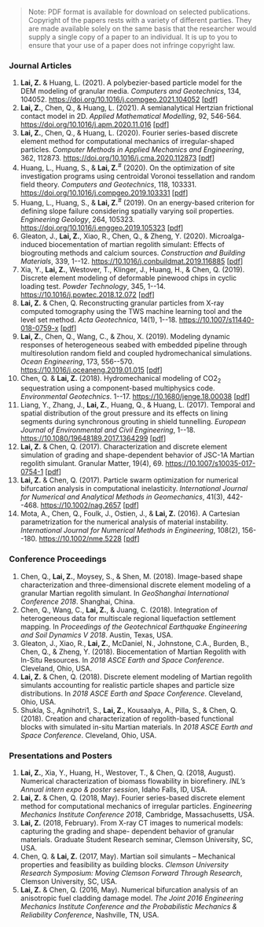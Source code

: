 ###

> Note: PDF format is available for download on selected publications. Copyright of the papers rests with a variety of different parties. They are made available solely on the same basis that the researcher would supply a single copy of a paper to an individual. It is up to you to ensure that your use of a paper does not infringe copyright law.

### Journal Articles

1. **Lai, Z.** & Huang, L. (2021). A polybezier-based particle model for the DEM modeling of granular media. *Computers and Geotechnics*, 134, 104052. <https://doi.org/10.1016/j.compgeo.2021.104052> [[pdf](/publications/lai2021_cg.pdf)]
2. **Lai, Z.**, Chen, Q., & Huang, L. (2021). A semianalytical Hertzian frictional contact model in 2D. *Applied Mathematical Modelling*, 92, 546-564. <https://doi.org/10.1016/j.apm.2020.11.016> [[pdf](/publications/lai2021_apm.pdf)]
3. **Lai, Z.**, Chen, Q., & Huang, L. (2020). Fourier series-based discrete element method for computational mechanics of irregular-shaped particles. *Computer Methods in Applied Mechanics and Engineering*, 362, 112873. <https://doi.org/10.1016/j.cma.2020.112873> [[pdf](/publications/lai2020_cmame.pdf)]
4. Huang, L., Huang, S., & **Lai, Z.**<sup>#</sup> (2020). On the optimization of site investigation programs using centroidal Voronoi tessellation and random field theory. *Computers and Geotechnics*, 118, 103331. <https://doi.org/10.1016/j.compgeo.2019.103331> [[pdf](/publications/huang2019_cg.pdf)]
5. Huang, L., Huang, S., & **Lai, Z.**<sup>#</sup> (2019). On an energy-based criterion for defining slope failure considering spatially varying soil properties. *Engineering Geology*, 264, 105323. <https://doi.org/10.1016/j.enggeo.2019.105323> [[pdf](/publications/huang2019_eg.pdf)]
6. Gleaton, J., **Lai, Z.**, Xiao, R., Chen, Q., & Zheng, Y. (2020). Microalga-induced biocementation of martian regolith simulant: Effects of biogrouting methods and calcium sources. *Construction and Building Materials*, 339, 1--12. <https://10.1016/j.conbuildmat.2019.116885> [[pdf](/publications/jason2019_bm.pdf)]
7. Xia, Y., **Lai, Z.**, Westover, T., Klinger, J., Huang, H., & Chen, Q. (2019). Discrete element modeling of deformable pinewood chips in cyclic loading test. *Powder Technology*, 345, 1--14. <https://10.1016/j.powtec.2018.12.072> [[pdf](/publications/xia2019_pt.pdf)]
8. **Lai, Z.** & Chen, Q. Reconstructing granular particles from X-ray computed tomography using the TWS machine learning tool and the level set method. *Acta Geotechnica*, 14(1), 1--18. <https://10.1007/s11440-018-0759-x> [[pdf](/publications/lai2019_ag.pdf)]
9. **Lai, Z.**, Chen, Q., Wang, C., & Zhou, X. (2019). Modeling dynamic responses of heterogeneous seabed with embedded pipeline through multiresolution random field and coupled hydromechanical simulations. *Ocean Engineering*, 173, 556--570. <https://10.1016/j.oceaneng.2019.01.015> [[pdf](/publications/lai2019_oe.pdf)]
10. Chen, Q. & **Lai, Z.** (2018). Hydromechanical modeling of CO2<sub>2</sub> sequestration using a component-based multiphysics code. *Environmental Geotechnics*. 1--17. <https://10.1680/jenge.18.00038> [[pdf](/publications/chen2018_eg.pdf)]
11. Liang, Y., Zhang, J., **Lai, Z.**, Huang, Q., & Huang, L. (2017). Temporal and spatial distribution of the grout pressure and its effects on lining segments during synchronous grouting in shield tunnelling. *European Journal of Environmental and Civil Engineering*, 1--18. <https://10.1080/19648189.2017.1364299> [[pdf](/publications/liang2017_ejece.pdf)]
12. **Lai, Z.** & Chen, Q. (2017). Characterization and discrete element simulation of grading and shape-dependent behavior of JSC-1A Martian regolith simulant. Granular Matter, 19(4), 69. <https://10.1007/s10035-017-0754-1> [[pdf](/publications/lai2017_gm.pdf)]
13. **Lai, Z.** & Chen, Q. (2017). Particle swarm optimization for numerical bifurcation analysis in computational inelasticity. *International Journal for Numerical and Analytical Methods in Geomechanics*, 41(3), 442--468. <https://10.1002/nag.2657> [[pdf](/publications/lai2017_nag.pdf)]
14. Mota, A., Chen, Q., Foulk, J., Ostien, J., & **Lai, Z.** (2016). A Cartesian parametrization for the numerical analysis of material instability. *International Journal for Numerical Methods in Engineering*, 108(2), 156--180. <https://10.1002/nme.5228> [[pdf](/publications/mota2016_nme.pdf)]

### Conference Proceedings

1. Chen, Q., **Lai, Z.**, Moysey, S., & Shen, M. (2018). Image-based shape characterization and three-dimensional discrete element modeling of a granular Martian regolith simulant. In *GeoShanghai International Conference 2018*. Shanghai, China.
1. Chen, Q., Wang, C., **Lai, Z.**, & Juang, C. (2018). Integration of heterogeneous data for multiscale regional liquefaction settlement mapping. In *Proceedings of the Geotechnical Earthquake Engineering and Soil Dynamics V 2018*. Austin, Texas, USA.
1. Gleaton, J., Xiao, R., **Lai, Z.**, McDaniel, N., Johnstone, C.A., Burden, B., Chen, Q., & Zheng, Y. (2018). Biocementation of Martian Regolith with In-Situ Resources. In *2018 ASCE Earth and Space Conference*. Cleveland, Ohio, USA.
1. **Lai, Z.** & Chen, Q. (2018). Discrete element modeling of Martian regolith simulants accounting for realistic particle shapes and particle size distributions. In *2018 ASCE Earth and Space Conference*. Cleveland, Ohio, USA.
1. Shukla, S., Agnihotri1, S., **Lai, Z.**, Kousaalya, A., Pilla, S., & Chen, Q. (2018). Creation and characterization of regolith-based functional blocks with simulated in-situ Martian materials. In *2018 ASCE Earth and Space Conference*. Cleveland, Ohio, USA.

### Presentations and Posters

1. **Lai, Z.**, Xia, Y., Huang, H., Westover, T., & Chen, Q. (2018, August). Numerical characterization of biomass flowability in biorefinery. *INL’s Annual intern expo & poster session*, Idaho Falls, ID, USA.
1. **Lai, Z.** & Chen, Q. (2018, May). Fourier series-based discrete element method for computational mechanics of irregular particles. *Engineering Mechanics Institute Conference 2018*, Cambridge, Massachusetts, USA.
1. **Lai, Z.** (2018, February). From X-ray CT images to numerical models: capturing the grading and shape- dependent behavior of granular materials. Graduate Student Research seminar, Clemson University, SC, USA.
1. Chen, Q. & **Lai, Z.** (2017, May). Martian soil simulants – Mechanical properties and feasibility as building blocks. *Clemson University Research Symposium: Moving Clemson Forward Through Research*, Clemson University, SC, USA.
1. **Lai, Z.** & Chen, Q. (2016, May). Numerical bifurcation analysis of an anisotropic fuel cladding damage model. *The Joint 2016 Engineering Mechanics Institute Conference and the Probabilistic Mechanics & Reliability Conference*, Nashville, TN, USA.
